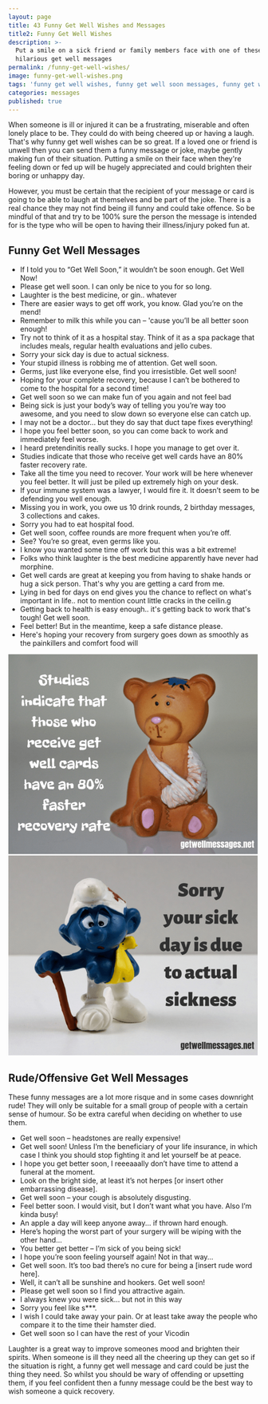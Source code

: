 ```yaml
---
layout: page
title: 43 Funny Get Well Wishes and Messages
title2: Funny Get Well Wishes
description: >-
  Put a smile on a sick friend or family members face with one of these
  hilarious get well messages
permalink: /funny-get-well-wishes/
image: funny-get-well-wishes.png
tags: 'funny get well wishes, funny get well soon messages, funny get well messages'
categories: messages
published: true
---
```


<p>
When someone is ill or injured it can be a frustrating, miserable and often lonely place to be. They could do with being cheered up or having a laugh. That's why funny get well wishes can be so great. If a loved one or friend is unwell then you can send them a funny message or joke, maybe gently making fun of their situation. Putting a smile on their face when they're feeling down or fed up will be hugely appreciated and could brighten their boring or unhappy day. 
</p>

<p>
However, you must be certain that the recipient of your message or card is going to be able to laugh at themselves and be part of the joke. There is a real chance they may not find being ill funny and could take offence. So be mindful of that and try to be 100% sure the person the message is intended for is the type who will be open to having their illness/injury poked fun at.
</p>

<h2>Funny Get Well Messages</h2>

<ul class="heart">
<li>If I told you to “Get Well Soon,” it wouldn’t be soon enough. Get Well Now!</li>
<li>Please get well soon. I can only be nice to you for so long.</li>
<li>Laughter is the best medicine, or gin.. whatever</li>
<li>There are easier ways to get off work, you know. Glad you’re on the mend!</li>
<li>Remember to milk this while you can – 'cause you’ll be all better soon enough!</li>
<li>Try not to think of it as a hospital stay. Think of it as a spa package that includes meals, regular health evaluations and jello cubes.</li>
<li>Sorry your sick day is due to actual sickness.</li>
<li>Your stupid illness is robbing me of attention. Get well soon.</li>
<li>Germs, just like everyone else, find you irresistible. Get well soon!</li>
<li>Hoping for your complete recovery, because I can’t be bothered to come to the hospital for a second time!</li>
<li>Get well soon so we can make fun of you again and not feel bad</li>
<li>Being sick is just your body’s way of telling you you’re way too awesome, and you need to slow down so everyone else can catch up.</li>
<li>I may not be a doctor... but they do say that duct tape fixes everything!</li>
<li>I hope you feel better soon, so you can come back to work and immediately feel worse.</li>
<li>I heard pretendinitis really sucks. I hope you manage to get over it.</li>
<li>Studies indicate that those who receive get well cards have an 80% faster recovery rate.</li>
<li>Take all the time you need to recover. Your work will be here whenever you feel better. It will just be piled up extremely high on your desk.</li>
<li>If your immune system was a lawyer, I would fire it. It doesn’t seem to be defending you well enough.</li>
<li>Missing you in work, you owe us 10 drink rounds, 2 birthday messages, 3 collections and cakes.</li>
<li>Sorry you had to eat hospital food.</li>
<li>Get well soon, coffee rounds are more frequent when you’re off.</li>
<li>See? You’re so great, even germs like you.</li>
<li>I know you wanted some time off work but this was a bit extreme!</li>
<li>Folks who think laughter is the best medicine apparently have never had morphine.</li>
<li>Get well cards are great at keeping you from having to shake hands or hug a sick person. That's why you are getting a card from me.</li>
<li>Lying in bed for days on end gives you the chance to reflect on what's important in life.. not to mention count little cracks in the ceilin.g</li>
<li>Getting back to health is easy enough.. it's getting back to work that's tough! Get well soon.</li>
<li>Feel better! But in the meantime, keep a safe distance please.</li>
<li>Here's hoping your recovery from surgery goes down as smoothly as the painkillers and comfort food will</li>
</ul>

<div class="row">
 <div class="column">
     <img class="img" src="/img/funny-get-well-wishes-1.png" alt="funny get well wishes message" />
 </div>
  
  <div class="column">
     <img class="img" src="/img/funny-get-well-wishes-2.png" alt="sick day funny get well message joke" />
 </div>
</div>

<h2>Rude/Offensive Get Well Messages</h2>

These funny messages are a lot more risque and in some cases downright rude! They will only be suitable for a small group of people with a certain sense of humour. So be extra careful when deciding on whether to use them.

<ul class="heart">
<li>Get well soon – headstones are really expensive!</li>
<li>Get well soon! Unless I’m the beneficiary of your life insurance, in which case I think you should stop fighting it and let yourself be at peace.</li>
<li>I hope you get better soon, I reeeaaally don’t have time to attend a funeral at the moment.</li>
<li>Look on the bright side, at least it’s not herpes [or insert other embarrassing disease].</li>
<li>Get well soon – your cough is absolutely disgusting.</li>
<li>Feel better soon. I would visit, but I don’t want what you have. Also I’m kinda busy!</li>
<li>An apple a day will keep anyone away... if thrown hard enough.</li>
<li>Here’s hoping the worst part of your surgery will be wiping with the other hand... </li>
<li>You better get better – I’m sick of you being sick!</li>
<li>I hope you’re soon feeling yourself again! Not in that way...</li>
<li>Get well soon. It’s too bad there’s no cure for being a [insert rude word here].</li>
<li>Well, it can’t all be sunshine and hookers. Get well soon!</li>
<li>Please get well soon so I find you attractive again.</li>
<li>I always knew you were sick… but not in this way</li>
<li>Sorry you feel like s***.</li>
<li>I wish I could take away your pain. Or at least take away the people who compare it to the time their hamster died.</li>
<li>Get well soon so I can have the rest of your Vicodin</li> 
</ul>

Laughter is a great way to
improve someones mood and brighten their spirits. When someone is ill they need all the cheering up they can get so if the situation is right, a funny get well message and card could be just the thing they need. So whilst you should be wary of offending or upsetting them, if you feel confident then a funny message could be the best way to wish someone a quick recovery.
